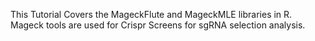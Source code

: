 This Tutorial Covers the MageckFlute and MageckMLE libraries in R. Mageck tools are used for Crispr Screens for sgRNA selection analysis.
